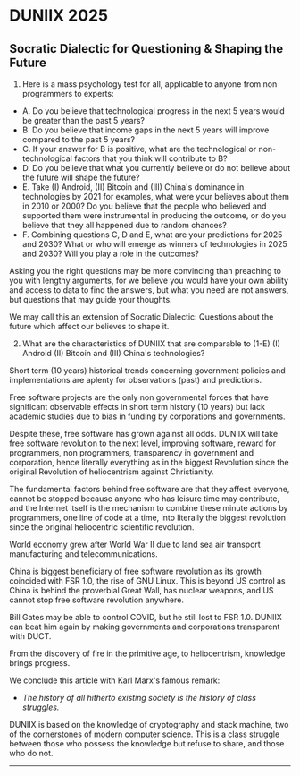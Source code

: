 # DUNIIX 2025

## Socratic Dialectic for Questioning & Shaping the Future

1. Here is a mass psychology test for all, applicable to anyone from non programmers to experts:

- A. Do you believe that technological progress in the next 5 years would be greater than the past 5 years?
- B. Do you believe that income gaps in the next 5 years will improve compared to the past 5 years?
- C. If your answer for B is positive, what are the technological or non-technological factors that you think will contribute to B?
- D. Do you believe that what you currently believe or do not believe about the future will shape the future?
- E. Take (I) Android, (II) Bitcoin and (III) China's dominance in technologies by 2021 for examples, what were your believes about them in 2010 or 2000? Do you believe that the people who believed and supported them were instrumental in producing the outcome, or do you believe that they all happened due to random chances?
- F. Combining questions C, D and E, what are your predictions for 2025 and 2030? What or who will emerge as winners of technologies in 2025 and 2030? Will you play a role in the outcomes?

Asking you the right questions may be more convincing than preaching to you with lengthy arguments, for we believe you would have your own ability and access to data to find the answers, but what you need are not answers, but questions that may guide your thoughts. 

We may call this an extension of Socratic Dialectic: Questions about the future which affect our believes to shape it.


2. What are the characteristics of DUNIIX that are comparable to (1-E) (I) Android (II) Bitcoin and (III) China's technologies?

Short term (10 years) historical trends concerning government policies and implementations are aplenty for observations (past) and predictions. 

Free software projects are the only non governmental forces that have significant observable effects in short term history (10 years) but lack academic studies due to bias in funding by corporations and governments. 

Despite these, free software has grown against all odds. DUNIIX will take free software revolution to the next level, improving software, reward for programmers, non programmers, transparency in government and corporation, hence literally everything as in the biggest Revolution since the original Revolution of heliocentrism against Christianity.

The fundamental factors behind free software are that they affect everyone, cannot be stopped because anyone who has leisure time may contribute, and the Internet itself is the mechanism to combine these minute actions by programmers, one line of code at a time, into literally the biggest revolution since the original heliocentric scientific revolution.

World economy grew after World War II due to land sea air transport manufacturing and telecommunications.

China is biggest beneficiary of free software revolution as its growth coincided with FSR 1.0, the rise of GNU Linux. This is beyond US control as China is behind the proverbial Great Wall, has nuclear weapons, and US cannot stop free software revolution anywhere.

Bill Gates may be able to control COVID, but he still lost to FSR 1.0. DUNIIX can beat him again by making governments and corporations transparent with DUCT. 

From the discovery of fire in the primitive age, to heliocentrism, knowledge brings progress.

We conclude this article with Karl Marx's famous remark:

- _The history of all hitherto existing society is the history of class struggles._

DUNIIX is based on the knowledge of cryptography and stack machine, two of the cornerstones of modern computer science. This is a class struggle between those who possess the knowledge but refuse to share, and those who do not.


<hr>

<!--

## Uneditied Notes

or attempting to acquire the knowledge, or have access to the knowledge ....

Our own opinion for Question B for the past 5 years (improvement / narrowing of income gaps) have not been optimistic.

Success of DUNIIX in 2025 depends on number of people who believe in C.

There are people who deny B and refuse to even consider any possible solution in C.

One realistic application scenario would be to use GitHub as temporary storage to relay the IP address of SSH tunnel set up by applications such as ngrok. Once obtained from GitHub, the IP address of the DUDE server running behind the SSH tunnel can be used by DUDE clients. 

A long term solution for DUDE would be to set up VPS (virtual private server) for shared SSH tunnels at centres of population. Subsequently, a theoretical upper limit of 65535 ports can be used for SSH tunnels per fixed IP VPS to host DUDE servers.

Add GUI

Mobile app

USE DUDE to pay DUDE and other projects.

Long term DUNIIX plan

DUNIIX --- the LAST Free Software Revolution?

As big as Bitcoin in half the time? 99.9% people without wallet. Assume < 0.1% have a wallet, get 5 times more people to have access to Cryptocurrencies via DUDE in 5 years?

Replicate MAGA+F in 5 years? Static goal posts.

Here is a mass psychology test for all, from non programmers to experts:

1. Do you believe that technological progress in the next 5 years would be greater than the past 5 years?
2. Do you believe that income gaps in the next 5 years will improve compared to the past 5 years?

But we are pessimistic about narrowing of income gaps, aren't we, although we may find it easier to believe technological progress in the next 5 years would be greater than the past 5 years.

Final decision is acceptance of DUNIIX or similar projects. If you don't accept and promote it, the consequences are your responsibility.

Linux grew because of demand of web servers. Not AGAINST corporate interests.

But will DUNIIX grow AGAINST corporate interests?

Grow DUNIIX apps first that is NOT AGAINST corporate interests.

Then there will be capital to grow other apps AGAINST corporate interests.

Political forces behind DUNIIX, lobby parliaments. 

-->
